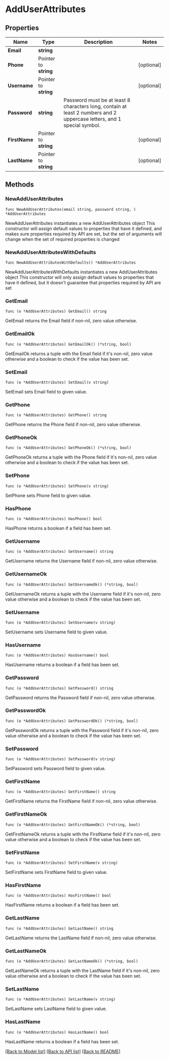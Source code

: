 # AddUserAttributes

## Properties

Name | Type | Description | Notes
------------ | ------------- | ------------- | -------------
**Email** | **string** |  | 
**Phone** | Pointer to **string** |  | [optional] 
**Username** | Pointer to **string** |  | [optional] 
**Password** | **string** | Password must be at least 8 characters long, contain at least 2 numbers and 2 uppercase letters, and 1 special symbol. | 
**FirstName** | Pointer to **string** |  | [optional] 
**LastName** | Pointer to **string** |  | [optional] 

## Methods

### NewAddUserAttributes

`func NewAddUserAttributes(email string, password string, ) *AddUserAttributes`

NewAddUserAttributes instantiates a new AddUserAttributes object
This constructor will assign default values to properties that have it defined,
and makes sure properties required by API are set, but the set of arguments
will change when the set of required properties is changed

### NewAddUserAttributesWithDefaults

`func NewAddUserAttributesWithDefaults() *AddUserAttributes`

NewAddUserAttributesWithDefaults instantiates a new AddUserAttributes object
This constructor will only assign default values to properties that have it defined,
but it doesn't guarantee that properties required by API are set

### GetEmail

`func (o *AddUserAttributes) GetEmail() string`

GetEmail returns the Email field if non-nil, zero value otherwise.

### GetEmailOk

`func (o *AddUserAttributes) GetEmailOk() (*string, bool)`

GetEmailOk returns a tuple with the Email field if it's non-nil, zero value otherwise
and a boolean to check if the value has been set.

### SetEmail

`func (o *AddUserAttributes) SetEmail(v string)`

SetEmail sets Email field to given value.


### GetPhone

`func (o *AddUserAttributes) GetPhone() string`

GetPhone returns the Phone field if non-nil, zero value otherwise.

### GetPhoneOk

`func (o *AddUserAttributes) GetPhoneOk() (*string, bool)`

GetPhoneOk returns a tuple with the Phone field if it's non-nil, zero value otherwise
and a boolean to check if the value has been set.

### SetPhone

`func (o *AddUserAttributes) SetPhone(v string)`

SetPhone sets Phone field to given value.

### HasPhone

`func (o *AddUserAttributes) HasPhone() bool`

HasPhone returns a boolean if a field has been set.

### GetUsername

`func (o *AddUserAttributes) GetUsername() string`

GetUsername returns the Username field if non-nil, zero value otherwise.

### GetUsernameOk

`func (o *AddUserAttributes) GetUsernameOk() (*string, bool)`

GetUsernameOk returns a tuple with the Username field if it's non-nil, zero value otherwise
and a boolean to check if the value has been set.

### SetUsername

`func (o *AddUserAttributes) SetUsername(v string)`

SetUsername sets Username field to given value.

### HasUsername

`func (o *AddUserAttributes) HasUsername() bool`

HasUsername returns a boolean if a field has been set.

### GetPassword

`func (o *AddUserAttributes) GetPassword() string`

GetPassword returns the Password field if non-nil, zero value otherwise.

### GetPasswordOk

`func (o *AddUserAttributes) GetPasswordOk() (*string, bool)`

GetPasswordOk returns a tuple with the Password field if it's non-nil, zero value otherwise
and a boolean to check if the value has been set.

### SetPassword

`func (o *AddUserAttributes) SetPassword(v string)`

SetPassword sets Password field to given value.


### GetFirstName

`func (o *AddUserAttributes) GetFirstName() string`

GetFirstName returns the FirstName field if non-nil, zero value otherwise.

### GetFirstNameOk

`func (o *AddUserAttributes) GetFirstNameOk() (*string, bool)`

GetFirstNameOk returns a tuple with the FirstName field if it's non-nil, zero value otherwise
and a boolean to check if the value has been set.

### SetFirstName

`func (o *AddUserAttributes) SetFirstName(v string)`

SetFirstName sets FirstName field to given value.

### HasFirstName

`func (o *AddUserAttributes) HasFirstName() bool`

HasFirstName returns a boolean if a field has been set.

### GetLastName

`func (o *AddUserAttributes) GetLastName() string`

GetLastName returns the LastName field if non-nil, zero value otherwise.

### GetLastNameOk

`func (o *AddUserAttributes) GetLastNameOk() (*string, bool)`

GetLastNameOk returns a tuple with the LastName field if it's non-nil, zero value otherwise
and a boolean to check if the value has been set.

### SetLastName

`func (o *AddUserAttributes) SetLastName(v string)`

SetLastName sets LastName field to given value.

### HasLastName

`func (o *AddUserAttributes) HasLastName() bool`

HasLastName returns a boolean if a field has been set.


[[Back to Model list]](../README.md#documentation-for-models) [[Back to API list]](../README.md#documentation-for-api-endpoints) [[Back to README]](../README.md)


